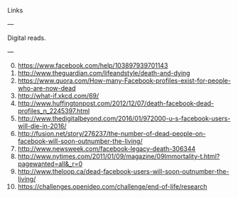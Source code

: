 Links

—

Digital reads.

—

0. https://www.facebook.com/help/103897939701143
1. http://www.theguardian.com/lifeandstyle/death-and-dying
2. https://www.quora.com/How-many-Facebook-profiles-exist-for-people-who-are-now-dead
3. http://what-if.xkcd.com/69/
4. http://www.huffingtonpost.com/2012/12/07/death-facebook-dead-profiles_n_2245397.html
5. http://www.thedigitalbeyond.com/2016/01/972000-u-s-facebook-users-will-die-in-2016/
6. http://fusion.net/story/276237/the-number-of-dead-people-on-facebook-will-soon-outnumber-the-living/
7. http://www.newsweek.com/facebook-legacy-death-306344
8. http://www.nytimes.com/2011/01/09/magazine/09Immortality-t.html?pagewanted=all&_r=0
9. http://www.theloop.ca/dead-facebook-users-will-soon-outnumber-the-living/
10. https://challenges.openideo.com/challenge/end-of-life/research
